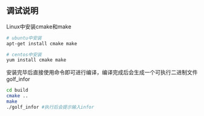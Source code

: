 ## 调试说明

Linux中安装cmake和make

```sh
# ubuntu中安装
apt-get install cmake make

# centos中安装
yum install cmake make
```

安装完毕后直接使用命令即可进行编译，编译完成后会生成一个可执行二进制文件 golf_infor

```sh
cd build
cmake ..
make
./golf_infor #执行后会提示输入infor
```
